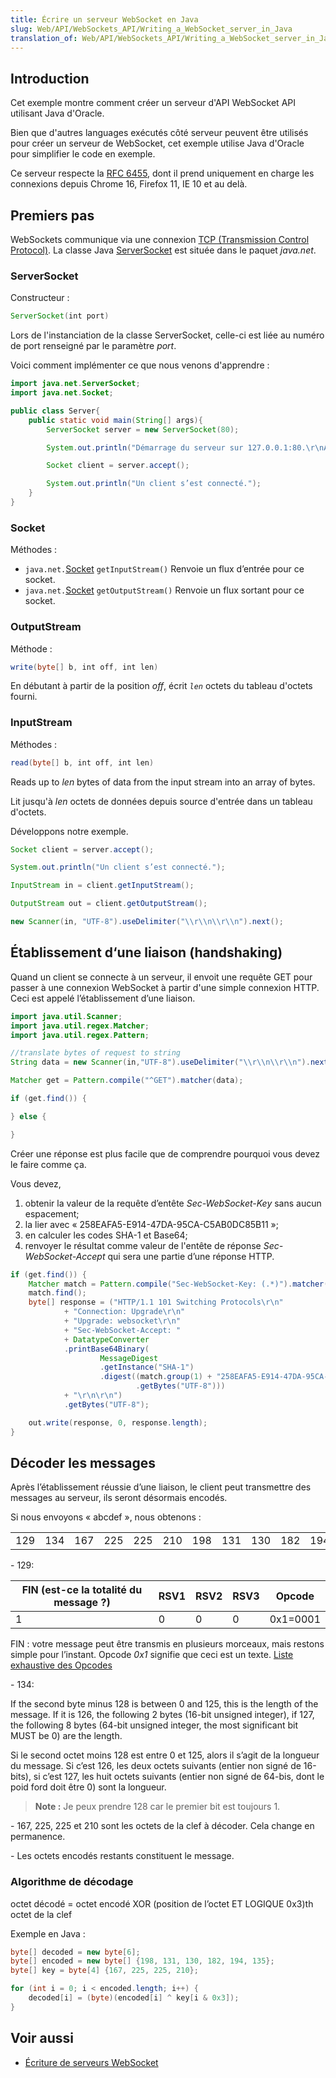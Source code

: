 ```yaml
---
title: Écrire un serveur WebSocket en Java
slug: Web/API/WebSockets_API/Writing_a_WebSocket_server_in_Java
translation_of: Web/API/WebSockets_API/Writing_a_WebSocket_server_in_Java
---
```

## Introduction

Cet exemple montre comment créer un serveur d'API WebSocket API utilisant Java d'Oracle.

Bien que d'autres languages exécutés côté serveur peuvent être utilisés pour créer un serveur de WebSocket, cet exemple utilise Java d'Oracle pour simplifier le code en exemple.

Ce serveur respecte la [RFC 6455](http://tools.ietf.org/html/rfc6455), dont il prend uniquement en charge les connexions depuis Chrome 16, Firefox 11, IE 10 et au delà.

## Premiers pas

WebSockets communique via une connexion [TCP (Transmission Control Protocol)](http://en.wikipedia.org/wiki/Transmission_Control_Protocol). La classe Java [ServerSocket](http://docs.oracle.com/javase/8/docs/api/java/net/ServerSocket.html) est située dans le paquet _java.net_.

### ServerSocket

Constructeur :

```java
ServerSocket(int port)
```

Lors de l'instanciation de la classe ServerSocket, celle-ci est liée au numéro de port renseigné par le paramètre _port_.

Voici comment implémenter ce que nous venons d'apprendre :

```java
import java.net.ServerSocket;
import java.net.Socket;

public class Server{
    public static void main(String[] args){
        ServerSocket server = new ServerSocket(80);

        System.out.println("Démarrage du serveur sur 127.0.0.1:80.\r\nAttente d’une connexion...");

        Socket client = server.accept();

        System.out.println("Un client s’est connecté.");
    }
}
```

### Socket

Méthodes :

- `java.net.`[Socket](http://docs.oracle.com/javase/8/docs/api/java/net/Socket.html) `getInputStream()`
  Renvoie un flux d’entrée pour ce socket.
- `java.net.`[Socket](http://docs.oracle.com/javase/8/docs/api/java/net/Socket.html) `getOutputStream()`
  Renvoie un flux sortant pour ce socket.

### OutputStream

Méthode :

```java
write(byte[] b, int off, int len)
```

En débutant à partir de la position _off_, écrit _`len`_ octets du tableau d'octets fourni.

### InputStream

Méthodes :

```java
read(byte[] b, int off, int len)
```

Reads up to _len_ bytes of data from the input stream into an array of bytes.

Lit jusqu'à _len_ octets de données depuis source d'entrée dans un tableau d'octets.

Développons notre exemple.

```java
Socket client = server.accept();

System.out.println("Un client s’est connecté.");

InputStream in = client.getInputStream();

OutputStream out = client.getOutputStream();

new Scanner(in, "UTF-8").useDelimiter("\\r\\n\\r\\n").next();
```

## Établissement d‘une liaison (handshaking)

Quand un client se connecte à un serveur, il envoit une requête GET pour passer à une connexion WebSocket à partir d'une simple connexion HTTP. Ceci est appelé l’établissement d’une liaison.

```java
import java.util.Scanner;
import java.util.regex.Matcher;
import java.util.regex.Pattern;

//translate bytes of request to string
String data = new Scanner(in,"UTF-8").useDelimiter("\\r\\n\\r\\n").next();

Matcher get = Pattern.compile("^GET").matcher(data);

if (get.find()) {

} else {

}
```

Créer une réponse est plus facile que de comprendre pourquoi vous devez le faire comme ça.

Vous devez,

1.  obtenir la valeur de la requête d’entête _Sec-WebSocket-Key_ sans aucun espacement;
2.  la lier avec « 258EAFA5-E914-47DA-95CA-C5AB0DC85B11 »;
3.  en calculer les codes SHA-1 et Base64;
4.  renvoyer le résultat comme valeur de l'entête de réponse _Sec-WebSocket-Accept_ qui sera une partie d’une réponse HTTP.

```java
if (get.find()) {
    Matcher match = Pattern.compile("Sec-WebSocket-Key: (.*)").matcher(data);
    match.find();
    byte[] response = ("HTTP/1.1 101 Switching Protocols\r\n"
            + "Connection: Upgrade\r\n"
            + "Upgrade: websocket\r\n"
            + "Sec-WebSocket-Accept: "
            + DatatypeConverter
            .printBase64Binary(
                    MessageDigest
                    .getInstance("SHA-1")
                    .digest((match.group(1) + "258EAFA5-E914-47DA-95CA-C5AB0DC85B11")
                            .getBytes("UTF-8")))
            + "\r\n\r\n")
            .getBytes("UTF-8");

    out.write(response, 0, response.length);
}
```

## Décoder les messages

Après l’établissement réussie d’une liaison, le client peut transmettre des messages au serveur, ils seront désormais encodés.

Si nous envoyons « abcdef », nous obtenons :

<table>
  <tbody>
    <tr>
      <td>129</td>
      <td>134</td>
      <td>167</td>
      <td>225</td>
      <td>225</td>
      <td>210</td>
      <td>198</td>
      <td>131</td>
      <td>130</td>
      <td>182</td>
      <td>194</td>
      <td>135</td>
    </tr>
  </tbody>
</table>

\- 129:

| FIN (est-ce la totalité du message ?) | RSV1 | RSV2 | RSV3 | Opcode   |
| ------------------------------------- | ---- | ---- | ---- | -------- |
| 1                                     | 0    | 0    | 0    | 0x1=0001 |

FIN : votre message peut être transmis en plusieurs morceaux, mais restons simple pour l’instant.
Opcode _0x1_ signifie que ceci est un texte. [Liste exhaustive des Opcodes](http://tools.ietf.org/html/rfc6455#section-5.2)

\- 134:

If the second byte minus 128 is between 0 and 125, this is the length of the message. If it is 126, the following 2 bytes (16-bit unsigned integer), if 127, the following 8 bytes (64-bit unsigned integer, the most significant bit MUST be 0) are the length.

Si le second octet moins 128 est entre 0 et 125, alors il s’agit de la longueur du message. Si c’est 126, les deux octets suivants (entier non signé de 16-bits), si c’est 127, les huit octets suivants (entier non signé de 64-bis, dont le poid ford doit être 0) sont la longueur.

> **Note :** Je peux prendre 128 car le premier bit est toujours 1.

\- 167, 225, 225 et 210 sont les octets de la clef à décoder. Cela change en permanence.

\- Les octets encodés restants constituent le message.

### Algorithme de décodage

octet décodé = octet encodé XOR (position de l’octet ET LOGIQUE 0x3)th octet de la clef

Exemple en Java :

```java
byte[] decoded = new byte[6];
byte[] encoded = new byte[] {198, 131, 130, 182, 194, 135};
byte[] key = byte[4] {167, 225, 225, 210};

for (int i = 0; i < encoded.length; i++) {
    decoded[i] = (byte)(encoded[i] ^ key[i & 0x3]);
}
```

## Voir aussi

- [Écriture de serveurs WebSocket](/fr/docs/WebSockets/Writing_WebSocket_servers)
